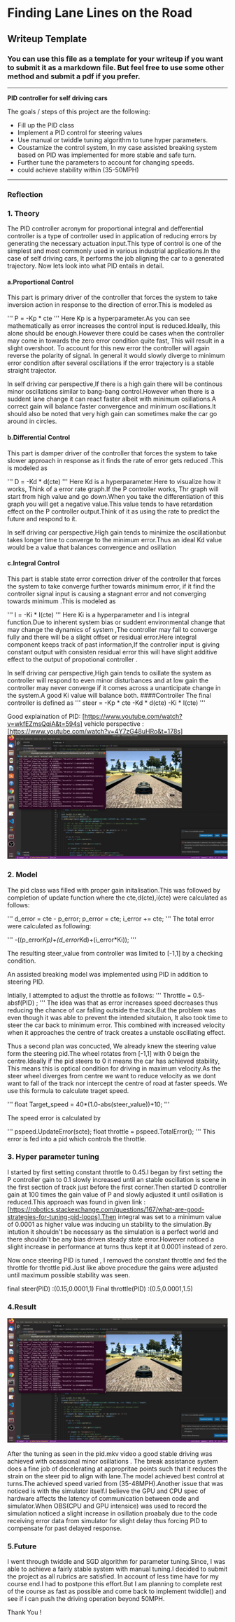 # **Finding Lane Lines on the Road** 

## Writeup Template

### You can use this file as a template for your writeup if you want to submit it as a markdown file. But feel free to use some other method and submit a pdf if you prefer.

---

**PID controller for self driving cars**

The goals / steps of this project are the following:
* Fill up the PID class
* Implement a PID control for steering values
* Use manual or twiddle tuning algorithm to tune hyper parameters.
* Coustamize the control system, In my case assisted breaking system based on PID was implemented for more stable and safe turn.
* Further tune the parameters to account for changing speeds.
* could achieve stability within (35-50MPH)


[//]: # (Image References)

[image1]: 1.png "simulator"

---

### Reflection

### 1. Theory

The PID controller acronym for proportional integral and defferential controller is a type of controller used in application of reducing errors by generating the necessary actuation input.This type of control is one of the simplest and most commonly used in various industrial applications.In the case of self driving cars, It performs the job aligning the car to a generated trajectory.
Now lets look into what PID entails in detail. 

#### a.Proportional Control
This part is primary driver of the controller that forces the system to take inversion action in response to the direction of error.This is modeled as 

'''
P = -Kp * cte
'''
Here Kp is a hyperparameter.As you can see mathematically as error increases the control input is reduced.Ideally, this alone should be enough.However there could be cases when the controller may come in towards the zero error condition quite fast, This will result in a slight overshoot. To account for this new error the controller will again reverse the polarity of signal. In general it would slowly diverge to minimum error condition after several oscillations if the error trajectory is a stable straight trajector.

In self driving car perspective,If there is a high gain there will be continous minor oscillations similar to bang-bang control.However when there is a suddent lane change it can react faster albeit with minimum osillations.A correct gain will balance faster convergence and minimum oscillations.It should also be noted that very high gain can sometimes make the car go around in circles.

#### b.Differential Control
This part is damper driver of the controller that forces the system to take slower approach in response as it finds the rate of error gets reduced .This is modeled as 

'''
D = -Kd * d(cte)
'''
Here Kd is a hyperparameter.Here to visualize how it works, Think of a error rate graph.If the P controller works, Thr graph will start from high value and go down.When you take the differentiation of this graph you will get a negative value.This value tends to have retardation effect on the P controller output.Think of it as using the rate to predict the future and respond to it. 

In self driving car perspective,High gain tends to minimize the oscillationbut takes longer time to converge to the minimum error.Thus an ideal Kd value would be a value that balances convergence and osillation 

#### c.Integral Control
This part is stable state error correction driver of the controller that forces the system to take converge further towards minimum error, if it find the controller signal input is causing a stagnant error and not converging towards minimum  .This is modeled as 

'''
I = -Ki * I(cte)
'''
Here Ki is a hyperparameter and I is integral function.Due to inherent system bias or suddent environmental change that may change the dynamics of system ,The controller may fail to converge fully and there will be a slight offset or residual error.Here integral component keeps track of past information,If the controller input is giving constant output with consisten residual error this will have slight additive effect to the output of propotional controller .

In self driving car perspective,High gain tends to osillate the system as controller will respond to even minor disturbances and at low gain the controller may never converge if it comes across a unanticipate change in the system.A good Ki value will balance both.
####Controller
The final controller is defined as
'''
steer = -Kp * cte -Kd * d(cte) -Ki * I(cte)
'''

Good explaination of PID: [https://www.youtube.com/watch?v=wkfEZmsQqiA&t=594s]
vehicle perspective : [https://www.youtube.com/watch?v=4Y7zG48uHRo&t=178s]
![alt text][image1]


### 2. Model

The pid class was filled with proper gain initalisation.This was followed by completion of update function where the cte,d(cte),i(cte) were calculated as follows:

'''
d_error = cte - p_error;
p_error = cte;
i_error += cte;
'''
The total error were calculated as following:

'''
-((p_error*Kp)+(d_error*Kd)+(i_error*Ki));
'''

The resulting steer_value from controller was limited to [-1,1] by a checking condition.

An assisted breaking model was implemented using PID in addition to steering PID.

Intially, I attempted to adjust the throttle as follows:
'''
Throttle = 0.5- absf(PID) ;
'''
The idea was that as error increases speed decreases thus reducing the chance of car falling outside the track.But the problem was even though it was able to prevent the intended situtaion, It also took time to steer the car back to minimum error. This combined with increased velocity when it approaches the centre of track creates a unstable oscillating effect.

Thus a second plan was concucted,
We already knew the steering value form the steering pid.The wheel rotates from [-1,1] with 0 beign the centre.Ideally if the pid steers to 0 it means the car has achieved stability, This means this is optical condition for driving in maximum velocity.As the steer wheel diverges from centre we want to reduce velocity as we dont want to fall of the track nor intercept the centre of road at faster speeds.
We use this formula to calculate traget speed.

'''
float Target_speed = 40*(1.0-abs(steer_value))+10;
'''

The speed error is calculated by
 
'''
pspeed.UpdateError(scte);
float throttle = pspeed.TotalError();
'''
This error is fed into a pid which controls the throttle.




### 3. Hyper parameter tuning

I started by first setting constant throttle to 0.45.I began by first setting the P controller gain to 0.1 slowly increased until an stable oscillation is scene in the first section of track just before the first corner.Then started D controller gain at 100 times the gain value of P and slowly adjusted it until osillation is reduced.This approach was found in given link :[https://robotics.stackexchange.com/questions/167/what-are-good-strategies-for-tuning-pid-loops].Then integral was set to a minimum value of 0.0001 as higher value was inducing un stability to the simulation.By intution it shouldn't be necessary as the simulation is a perfect world and there shouldn't be any bias driven steady state error.However noticed a slight increase in performance at turns thus kept it at 0.0001 instead of zero.

Now once steering PID is tuned , I removed the constant throttle and fed the throttle for throttle pid.Just like above procedure the gains were adjusted until maximum possible stability was seen.

final steer(PID) :(0.15,0.0001,1)
Final throttle(PID) :(0.5,0.0001,1.5)

### 4.Result

![alt text][image1]

After the tuning as seen in the pid.mkv video a  good stable driving was achieved with ocassional minor osillations . The break assistance system does a fine job of decelerating at appropritae points
such that it reduces the strain on the steer pid to align with lane.The model achieved best control at turns.The achieved speed varied from (35-48MPH).Another issue that was noticed is with the simulator itself.I believe the GPU and CPU spec of hardware affects the latency of communication between code and simulator.When OBS(CPU and GPU intensice) was used to record the simulation noticed a slight increase in osillation proabaly due to the code receiving error data from simulator for slight delay thus forcing PID to compensate for past delayed response.


### 5.Future

I went through twiddle and SGD algorithm for parameter tuning.Since, I was able to achieve a fairly stable system with manual tuning.I decided to submit the project as all rubrics are satisfied.
In account of less time have for my course end.I had to postpone this effort.But I am planning to complete rest of the course as fast as possible and come back to implement twiddle() and see if i can push the driving operation beyond 50MPH.

Thank You !
